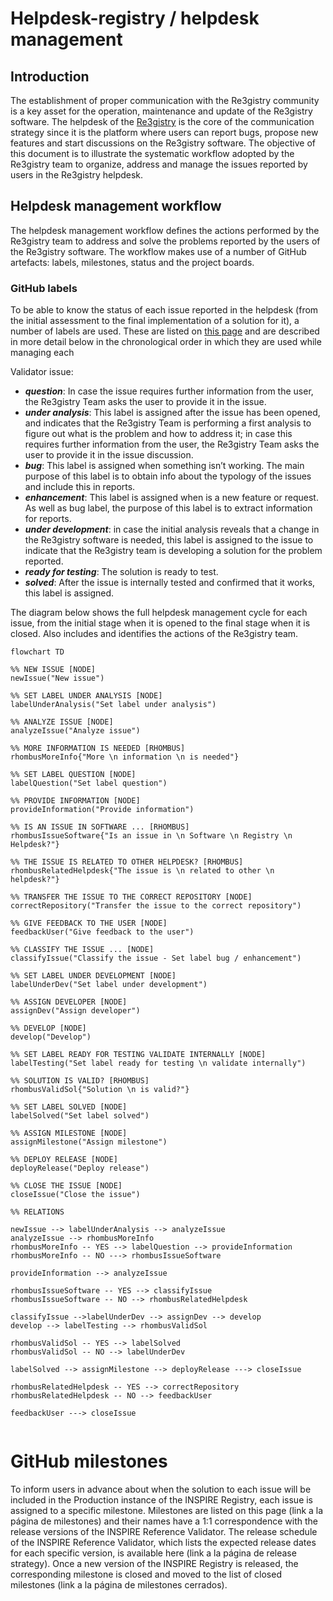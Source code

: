 # Helpdesk-registry / helpdesk management

## Introduction

The establishment of proper communication with the Re3gistry community is a key asset for the operation, maintenance and update of the Re3gistry software. The helpdesk of the [Re3gistry](https://github.com/ec-jrc/re3gistry/issues) is the core of the communication strategy since it is the platform where users can report bugs, propose new features and start discussions on the Re3gistry software. The objective of this document is to illustrate the systematic workflow adopted by the Re3gistry team to organize, address and manage the issues reported by users in the Re3gistry helpdesk.

## Helpdesk management workflow

The helpdesk management workflow defines the actions performed by the Re3gistry team to address and solve the problems reported by the users of the Re3gistry software. The workflow makes use of a number of GitHub artefacts: labels, milestones, status and the project boards.

### GitHub labels

To be able to know the status of each issue reported in the helpdesk (from the initial assessment to the final implementation of a solution for it), a number of labels are used. These are listed on [this page](https://github.com/ec-jrc/re3gistry/issues/labels) and are described in more detail below in the chronological order in which they are used while managing each 


Validator issue:
- **_question_**: In case the issue requires further information from the user, the Re3gistry Team asks the user to provide it in the issue.
- **_under analysis_**: This label is assigned after the issue has been opened, and indicates that the Re3gistry Team is performing a first analysis to figure out what is the problem and how to address it; in case this requires further information from the user, the Re3gistry Team asks the user to provide it in the issue discussion.
- **_bug_**: This label is assigned when something isn’t working. The main purpose of this label is to obtain info about the typology of the issues and include this in reports.
- **_enhancement_**: This label is assigned when is a new feature or request. As well as bug label, the purpose of this label is to extract information for reports.
- **_under development_**: in case the initial analysis reveals that a change in the Re3gistry software is needed, this label is assigned to the issue to indicate that the Re3gistry team is developing a solution for the problem reported.
- **_ready for testing_**: The solution is ready to test.
- **_solved_**: After the issue is internally tested and confirmed that it works, this label is assigned.

The diagram below shows the full helpdesk management cycle for each issue, from the initial stage when it is opened to the final stage when it is closed.  Also includes and identifies the actions of the Re3gistry team.

```mermaid
flowchart TD

%% NEW ISSUE [NODE]
newIssue("New issue")

%% SET LABEL UNDER ANALYSIS [NODE]
labelUnderAnalysis("Set label under analysis")

%% ANALYZE ISSUE [NODE]
analyzeIssue("Analyze issue")

%% MORE INFORMATION IS NEEDED [RHOMBUS]
rhombusMoreInfo{"More \n information \n is needed"}

%% SET LABEL QUESTION [NODE]
labelQuestion("Set label question")

%% PROVIDE INFORMATION [NODE]
provideInformation("Provide information")

%% IS AN ISSUE IN SOFTWARE ... [RHOMBUS]
rhombusIssueSoftware{"Is an issue in \n Software \n Registry \n Helpdesk?"}

%% THE ISSUE IS RELATED TO OTHER HELPDESK? [RHOMBUS]
rhombusRelatedHelpdesk{"The issue is \n related to other \n helpdesk?"}

%% TRANSFER THE ISSUE TO THE CORRECT REPOSITORY [NODE]
correctRepository("Transfer the issue to the correct repository")

%% GIVE FEEDBACK TO THE USER [NODE]
feedbackUser("Give feedback to the user")

%% CLASSIFY THE ISSUE ... [NODE]
classifyIssue("Classify the issue - Set label bug / enhancement")

%% SET LABEL UNDER DEVELOPMENT [NODE]
labelUnderDev("Set label under development")

%% ASSIGN DEVELOPER [NODE]
assignDev("Assign developer")

%% DEVELOP [NODE]
develop("Develop")

%% SET LABEL READY FOR TESTING VALIDATE INTERNALLY [NODE]
labelTesting("Set label ready for testing \n validate internally")

%% SOLUTION IS VALID? [RHOMBUS]
rhombusValidSol{"Solution \n is valid?"}

%% SET LABEL SOLVED [NODE]
labelSolved("Set label solved")

%% ASSIGN MILESTONE [NODE]
assignMilestone("Assign milestone")

%% DEPLOY RELEASE [NODE]
deployRelease("Deploy release")

%% CLOSE THE ISSUE [NODE]
closeIssue("Close the issue")

%% RELATIONS

newIssue --> labelUnderAnalysis --> analyzeIssue
analyzeIssue --> rhombusMoreInfo
rhombusMoreInfo -- YES --> labelQuestion --> provideInformation
rhombusMoreInfo -- NO ---> rhombusIssueSoftware

provideInformation --> analyzeIssue

rhombusIssueSoftware -- YES --> classifyIssue
rhombusIssueSoftware -- NO --> rhombusRelatedHelpdesk

classifyIssue -->labelUnderDev --> assignDev --> develop 
develop --> labelTesting --> rhombusValidSol

rhombusValidSol -- YES --> labelSolved
rhombusValidSol -- NO --> labelUnderDev

labelSolved --> assignMilestone --> deployRelease ---> closeIssue

rhombusRelatedHelpdesk -- YES --> correctRepository
rhombusRelatedHelpdesk -- NO --> feedbackUser

feedbackUser ---> closeIssue


```

# GitHub milestones

To inform users in advance about when the solution to each issue will be included in the Production instance of the INSPIRE Registry, each issue is assigned to a specific milestone. Milestones are listed on this page (link a la página de milestones) and their names have a 1:1 correspondence with the release versions of the INSPIRE Reference Validator. The release schedule of the INSPIRE Reference Validator, which lists the expected release dates for each specific version, is available here (link a la página de release strategy). Once a new version of the INSPIRE Registry is released, the corresponding milestone is closed and moved to the list of closed milestones (link a la página de milestones cerrados).
